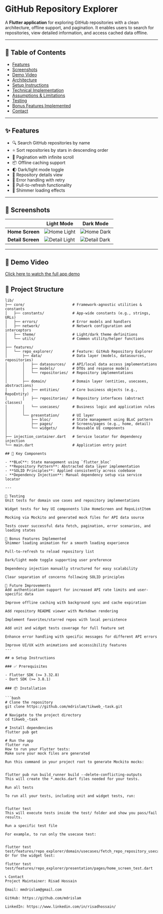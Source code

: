 # GitHub Repository Explorer

A **Flutter application** for exploring GitHub repositories with a clean architecture, offline support, and pagination. It enables users to search for repositories, view detailed information, and access cached data offline.

---

## 🧭 Table of Contents

- [Features](#features)
- [Screenshots](#screenshots)
- [Demo Video](#demo-video)
- [Architecture](#architecture)
- [Setup Instructions](#setup-instructions)
- [Technical Implementation](#technical-implementation)
- [Assumptions & Limitations](#assumptions--limitations)
- [Testing](#testing)
- [Bonus Features Implemented](#bonus-features-implemented)
- [Contact](#contact)

---

## ✨ Features

- 🔍 Search GitHub repositories by name  
- ⭐ Sort repositories by stars in descending order  
- 📱 Pagination with infinite scroll  
- 📦 Offline caching support  
- 🌓 Dark/light mode toggle  
- 📄 Repository details view  
- 🚦 Error handling with retry  
- 🔄 Pull-to-refresh functionality  
- 💫 Shimmer loading effects  

---

## 📸 Screenshots

|               | Light Mode                          | Dark Mode                           |
|---------------|-------------------------------------|-------------------------------------|
| **Home Screen** | ![Home Light](https://raw.githubusercontent.com/mdrislam/tikweb_-task/main/assets_sc/home_light.jpeg) | ![Home Dark](https://raw.githubusercontent.com/mdrislam/tikweb_-task/main/assets_sc/home_dark.jpeg) |
| **Detail Screen** | ![Detail Light](https://raw.githubusercontent.com/mdrislam/tikweb_-task/main/assets_sc/d_light.jpeg) | ![Detail Dark](https://raw.githubusercontent.com/mdrislam/tikweb_-task/main/assets_sc/d_dark.jpeg) |

---

## 🎥 Demo Video

[Click here to watch the full app demo](https://github.com/mdrislam/tikweb_-task/blob/main/assets_sc/demo.mp4)


## 📂 Project Structure

```plaintext
lib/
├── core/                      # Framework-agnostic utilities & constants
│   ├── constants/             # App-wide constants (e.g., strings, URLs)
│   ├── errors/                # Error models and handlers
│   ├── network/               # Network configuration and interceptors
│   ├── theme/                 # Light/dark theme definitions
│   └── utils/                 # Common utility/helper functions
│
├── features/
│   └── repo_explorer/         # Feature: GitHub Repository Explorer
│       ├── data/              # Data layer (models, datasources, repositories)
│       │   ├── datasources/   # API/local data access implementations
│       │   ├── models/        # DTOs and response models
│       │   └── repositories/  # Repository implementations
│       │
│       ├── domain/            # Domain layer (entities, usecases, abstractions)
│       │   ├── entities/      # Core business objects (e.g., RepoEntity)
│       │   ├── repositories/  # Repository interfaces (abstract classes)
│       │   └── usecases/      # Business logic and application rules
│       │
│       └── presentation/      # UI layer
│           ├── bloc/          # State management using BLoC pattern
│           ├── pages/         # Screens/pages (e.g., home, detail)
│           └── widgets/       # Reusable UI components
│
├── injection_container.dart   # Service locator for dependency injection
└── main.dart                  # Application entry point

## 📌 Key Components

- **BLoC**: State management using `flutter_bloc`
- **Repository Pattern**: Abstracted data layer implementation
- **SOLID Principles**: Applied consistently across codebase
- **Dependency Injection**: Manual dependency setup via service locator

---

🧪 Testing
Unit tests for domain use cases and repository implementations

Widget tests for key UI components like HomeScreen and RepoListItem

Mocking via Mockito and generated mock files for API data source

Tests cover successful data fetch, pagination, error scenarios, and loading states

🎁 Bonus Features Implemented
Shimmer loading animation for a smooth loading experience

Pull-to-refresh to reload repository list

Dark/light mode toggle supporting user preference

Dependency injection manually structured for easy scalability

Clear separation of concerns following SOLID principles

🚀 Future Improvements
Add authentication support for increased API rate limits and user-specific data

Improve offline caching with background sync and cache expiration

Add repository README viewer with Markdown rendering

Implement favorites/starred repos with local persistence

Add unit and widget tests coverage for full feature set

Enhance error handling with specific messages for different API errors

Improve UI/UX with animations and accessibility features
---

## ⚙️ Setup Instructions

### ✅ Prerequisites

- Flutter SDK (>= 3.32.8)
- Dart SDK (>= 3.8.1)

### 📦 Installation

```bash
# Clone the repository
git clone https://github.com/mdrislam/tikweb_-task.git

# Navigate to the project directory
cd tikweb_-task

# Install dependencies
flutter pub get

# Run the app
flutter run
How to run your Flutter tests:
Make sure your mock files are generated

Run this command in your project root to generate Mockito mocks:


flutter pub run build_runner build --delete-conflicting-outputs
This will create the *.mocks.dart files needed for your tests.

Run all tests

To run all your tests, including unit and widget tests, run:


flutter test
This will execute tests inside the test/ folder and show you pass/fail results.

Run a specific test file

For example, to run only the usecase test:


flutter test test/features/repo_explorer/domain/usecases/fetch_repo_repository_usecase_test.dart
Or for the widget test:

flutter test test/features/repo_explorer/presentation/pages/home_screen_test.dart

📞 Contact
Project Maintainer: Risad Hossain

Email: mmdrislam@gmail.com

GitHub: https://github.com/mdrislam

LinkedIn: https://www.linkedin.com/in/risadhossain/


